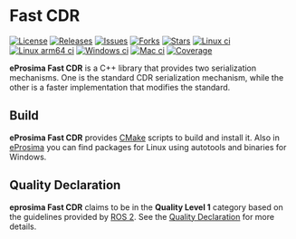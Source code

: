 # Fast CDR

[![License](https://img.shields.io/github/license/eProsima/Fast-CDR.svg)](https://opensource.org/licenses/Apache-2.0)
[![Releases](https://img.shields.io/github/v/release/eProsima/Fast-CDR?sort=semver)](https://github.com/eProsima/Fast-CDR/releases)
[![Issues](https://img.shields.io/github/issues/eProsima/Fast-CDR.svg)](https://github.com/eProsima/Fast-CDR/issues)
[![Forks](https://img.shields.io/github/forks/eProsima/Fast-CDR.svg)](https://github.com/eProsima/Fast-CDR/network/members)
[![Stars](https://img.shields.io/github/stars/eProsima/Fast-CDR.svg)](https://github.com/eProsima/Fast-CDR/stargazers)
[![Linux ci](http://jenkins.eprosima.com:8080/job/nightly_fastcdr_master_linux/badge/icon?subject=%20%20%20Linux%20CI%20)](http://jenkins.eprosima.com:8080/job/nightly_fastcdr_master_linux)
[![Linux arm64 ci](http://jenkins.eprosima.com:8080/job/nightly_fastcdr_master_linux_aarch64/badge/icon?subject=%20%20%20Linux-aarch64%20CI%20)](http://jenkins.eprosima.com:8080/view/Nightly/job/nightly_fastcdr_master_linux_aarch64/)
[![Windows ci](http://jenkins.eprosima.com:8080/job/nightly_fastcdr_master_windows/label=windows-secure,platform=x64,toolset=v141/badge/icon?subject=%20%20%20%20Windows%20CI%20)](http://jenkins.eprosima.com:8080/job/nightly_fastcdr_master_windows/label=windows-secure,platform=x64,toolset=v141)
[![Mac ci](http://jenkins.eprosima.com:8080/job/nightly_fastcdr_master_mac/badge/icon?subject=%20%20%20%20%20%20%20Mac%20CI%20)](http://jenkins.eprosima.com:8080/job/nightly_fastcdr_master_mac)
[![Coverage](https://img.shields.io/jenkins/coverage/cobertura.svg?jobUrl=http%3A%2F%2Fjenkins.eprosima.com%3A8080%2Fjob%2Fnightly_fastcdr_coverage_linux)](http://jenkins.eprosima.com:8080/job/nightly_fastcdr_coverage_linux)

**eProsima Fast CDR** is a C++ library that provides two serialization mechanisms.
One is the standard CDR serialization mechanism, while the other is a faster implementation that modifies the standard.

## Build

**eProsima Fast CDR** provides [CMake][cmake] scripts to build and install it.
Also in [eProsima][eprosima] you can find packages for Linux using autotools and binaries for Windows.

[cmake]: http://www.cmake.org
[eprosima]: http://www.eprosima.com

## Quality Declaration

**eprosima Fast CDR** claims to be in the **Quality Level 1** category based on the guidelines provided by [ROS 2](https://ros.org/reps/rep-2004.html).
See the [Quality Declaration](QUALITY.md) for more details.
